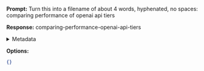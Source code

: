 **Prompt:**
Turn this into a filename of about 4 words, hyphenated, no spaces: comparing performance of openai api tiers

**Response:**
comparing-performance-openai-api-tiers

<details><summary>Metadata</summary>

- Duration: 1233 ms
- Datetime: 2023-11-09T22:02:47.780731
- Model: gpt-3.5-turbo-0613

</details>

**Options:**
```json
{}
```

